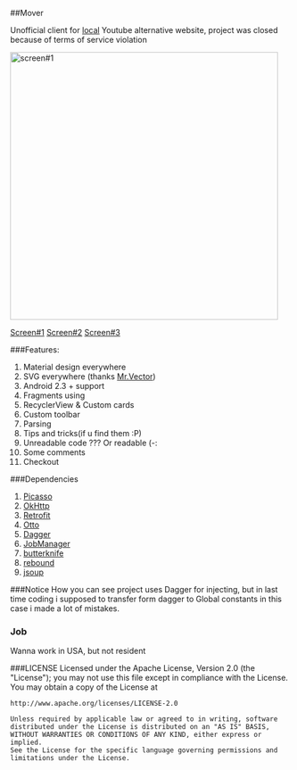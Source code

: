 ##Mover

Unofficial client for [local](http://mover.uz) Youtube alternative website, project was closed because of terms of service violation 

<img src="http://i.imgur.com/dZKyCRa.jpg" title="screen#1" height="480" />

[Screen#1](http://i.imgur.com/HLnPOda.jpg)
[Screen#2](http://i.imgur.com/dZKyCRa.jpg)
[Screen#3](http://i.imgur.com/EKFIVeX.jpg)

###Features:
1. Material design everywhere
2. SVG everywhere (thanks [Mr.Vector](https://github.com/telly/MrVector))
3. Android 2.3 + support
4. Fragments using
5. RecyclerView & Custom cards
6. Custom toolbar
7. Parsing 
8. Tips and tricks(if u find them :P)
9. Unreadable code ??? Or readable (-:
10.  Some comments
11.  Checkout


###Dependencies
1. [Picasso](https://github.com/square/picasso)
2. [OkHttp](https://github.com/square/okhttp)
3. [Retrofit](https://github.com/square/retrofit) 
4. [Otto](https://github.com/square/otto) 
5. [Dagger](https://github.com/square/dagger)
6. [JobManager](https://github.com/path/android-priority-jobqueue)
7. [butterknife](http://jakewharton.github.io/butterknife)
8. [rebound](https://github.com/facebook/rebound)
9. [jsoup](http://jsoup.org)

###Notice
How you can see project uses Dagger for injecting, but in last time coding i supposed to transfer form dagger to Global constants in this case i made a lot of mistakes.


### Job

Wanna work in USA, but not resident

###LICENSE
    Licensed under the Apache License, Version 2.0 (the "License");
    you may not use this file except in compliance with the License.
    You may obtain a copy of the License at
    
    http://www.apache.org/licenses/LICENSE-2.0
    
    Unless required by applicable law or agreed to in writing, software
    distributed under the License is distributed on an "AS IS" BASIS,
    WITHOUT WARRANTIES OR CONDITIONS OF ANY KIND, either express or implied.
    See the License for the specific language governing permissions and
    limitations under the License.
